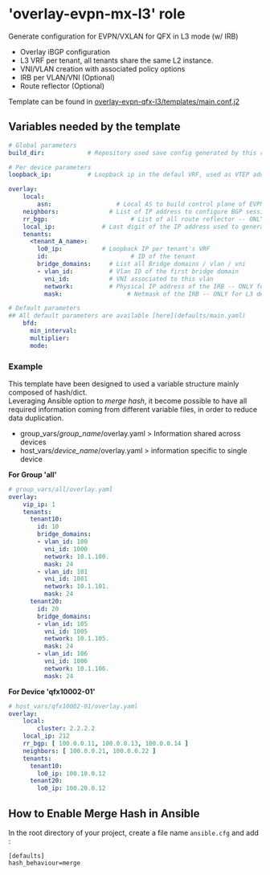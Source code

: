 
# 'overlay-evpn-mx-l3' role
Generate configuration for EVPN/VXLAN for QFX in L3 mode (w/ IRB)
 - Overlay iBGP configuration
 - L3 VRF per tenant, all tenants share the same L2 instance.
 - VNI/VLAN creation with associated policy options
 - IRB per VLAN/VNI (Optional)
 - Route reflector (Optional)

Template can be found in [overlay-evpn-qfx-l3/templates/main.conf.j2](templates/main.conf.j2)

## Variables needed by the template

```yaml
# Global parameters
build_dir:            # Repository used save config generated by this role

# Per device parameters
loopback_ip:          # Loopback ip in the defaul VRF, used as VTEP address

overlay:
    local:
        asn: 				  # Local AS to build control plane of EVPN
    neighbors: 				# List of IP address to configure BGP sessions. Must be RR if you are on leaves and must be leaves if you are on MXs. In any case, it must be loopback of devices
    rr_bgp: 				      # List of all route reflector -- ONLY for MXs / not supported for leaves
    local_ip:             # Last digit of the IP address used to generate local IP in each VNI
    tenants:
      <tenant_A_name>:
        lo0_ip:           # Loopback IP per tenant's VRF
        id: 				      # ID of the tenant
        bridge_domains:		# List all Bridge domains / vlan / vni
        - vlan_id: 		    # Vlan ID of the first bridge domain
          vni_id: 		    # VNI associated to this vlan
          network:  	    # Physical IP address of the IRB -- ONLY for L3 devices
          mask: 			     # Netmask of the IRB -- ONLY for L3 devices

# Default parameters
## All default parameters are available [here](defaults/main.yaml)
    bfd:
      min_interval:
      multiplier:
      mode:
```

### Example

This template have been designed to used a variable structure mainly composed of hash/dict.  
Leveraging Ansible option to *merge hash*, it become possible to have all required information coming from different variable files, in order to reduce data duplication.

- group_vars/*group_name*/overlay.yaml   > Information shared across devices
- host_vars/*device_name*/overlay.yaml   > information specific to single device

**For Group 'all'**
```yaml
# group_vars/all/overlay.yaml
overlay:
    vip_ip: 1
    tenants:
      tenant10:
        id: 10
        bridge_domains:
        - vlan_id: 100
          vni_id: 1000
          network: 10.1.100.
          mask: 24
        - vlan_id: 101
          vni_id: 1001
          network: 10.1.101.
          mask: 24
      tenant20:
        id: 20
        bridge_domains:
        - vlan_id: 105
          vni_id: 1005
          network: 10.1.105.
          mask: 24
        - vlan_id: 106
          vni_id: 1006
          network: 10.1.106.
          mask: 24
```

**For Device 'qfx10002-01'**
```yaml
# host_vars/qfx10002-01/overlay.yaml
overlay:
    local:
        cluster: 2.2.2.2
    local_ip: 212
    rr_bgp: [ 100.0.0.11, 100.0.0.13, 100.0.0.14 ]
    neighbors: [ 100.0.0.21, 100.0.0.22 ]
    tenants:
      tenant10:
        lo0_ip: 100.10.0.12
      tenant20:
        lo0_ip: 100.20.0.12
```

## How to Enable Merge Hash in Ansible

In the root directory of your project, create a file name ```ansible.cfg``` and add :
```
[defaults]
hash_behaviour=merge
```

